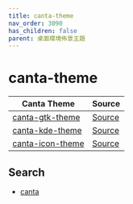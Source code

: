 ```yaml
---
title: canta-theme
nav_order: 3090
has_children: false
parent: 桌面環境佈景主題
---
```



# canta-theme

| Canta Theme | Source |
| --- | --- |
| [canta-gtk-theme](https://samwhelp.github.io/note-about-theme/read/desktop-theme/gtk-theme/canta-gtk-theme.html) | [Source](https://github.com/vinceliuice/Canta-theme) |
| [canta-kde-theme](https://samwhelp.github.io/note-about-theme/read/desktop-theme/kde-theme/canta-kde-theme.html) | [Source](https://github.com/vinceliuice/Canta-kde) |
| [canta-icon-theme](https://samwhelp.github.io/note-about-theme/read/desktop-theme/icon-theme/canta-icon-theme.html) | [Source](https://github.com/vinceliuice/Canta-theme/tree/master/icons) |


## Search

* [canta](https://github.com/vinceliuice?tab=repositories&q=canta)
